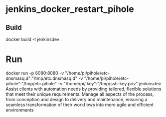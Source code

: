 # jenkins_docker_restart_pihole
## Build <br />
docker build -t jenkinsdev .  <br />
# Run  <br />
docker run -p 8080:8080  -v "/home/pi/pihole/etc-dnsmasq.d":"/tmp/etc.dnsmasq.d" -v "/home/pi/pihole/etc-pihole":"/tmp/etc.pihole" -v "/home/pi/.key":"/tmp/ssh-key.priv" jenkinsdev  <br />
Assist clients with automation needs by providing tailored, flexible solutions that meet their unique requirements. Manage all aspects of the process, from conception and design to delivery and maintenance, ensuring a seamless transformation of their workflows into more agile and efficient environments
